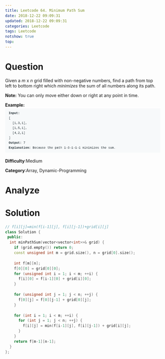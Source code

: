 ```yaml
---
title: Leetcode 64. Minimum Path Sum
date: 2018-12-22 09:09:31
updated: 2018-12-22 09:09:31
categories: Leetcode
tags: Leetcode
notshow: true
top:
---
```


# Question

Given a  _m_  x  _n_  grid filled with non-negative numbers, find a path from top left to bottom right which  _minimizes_  the sum of all numbers along its path.

**Note:**  You can only move either down or right at any point in time.

**Example:**
![](/images/in-post/2018-12-22-Leetcode-64-Minimum-Path-Sum/2018-12-22-23-47-20.png)

**Difficulty**:Medium

**Category**:Array, Dynamic-Programming

<!-- more -->

# Analyze

# Solution

```cpp
// f[i][j]=min(f[i-1][j], f[i][j-1])+grid[i][j]
class Solution {
 public:
  int minPathSum(vector<vector<int>>& grid) {
    if (grid.empty()) return 0;
    const unsigned int m = grid.size(), n = grid[0].size();
    
    int f[m][n];
    f[0][0] = grid[0][0];
    for (unsigned int i = 1; i < m; ++i) {
      f[i][0] = f[i-1][0] + grid[i][0];
    }
    
    for (unsigned int j = 1; j < n; ++j) {
      f[0][j] = f[0][j-1] + grid[0][j];
    }
    
    for (int i = 1; i < m; ++i) {
      for (int j = 1; j < n; ++j) {
        f[i][j] = min(f[i-1][j], f[i][j-1]) + grid[i][j];
      }
    }
    return f[m-1][n-1];
  }
};
```
